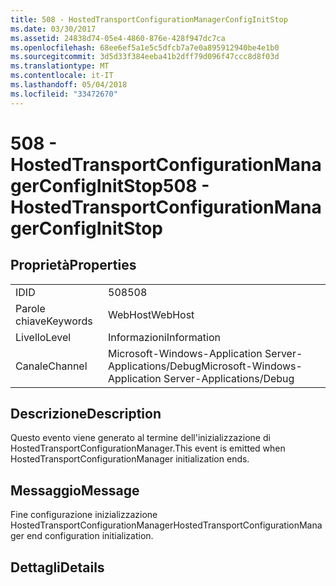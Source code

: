 ```yaml
---
title: 508 - HostedTransportConfigurationManagerConfigInitStop
ms.date: 03/30/2017
ms.assetid: 24838d74-05e4-4860-876e-428f947dc7ca
ms.openlocfilehash: 68ee6ef5a1e5c5dfcb7a7e0a895912940be4e1b0
ms.sourcegitcommit: 3d5d33f384eeba41b2dff79d096f47ccc8d8f03d
ms.translationtype: MT
ms.contentlocale: it-IT
ms.lasthandoff: 05/04/2018
ms.locfileid: "33472670"
---
```

# <a name="508---hostedtransportconfigurationmanagerconfiginitstop"></a><span data-ttu-id="b652b-102">508 - HostedTransportConfigurationManagerConfigInitStop</span><span class="sxs-lookup"><span data-stu-id="b652b-102">508 - HostedTransportConfigurationManagerConfigInitStop</span></span>
## <a name="properties"></a><span data-ttu-id="b652b-103">Proprietà</span><span class="sxs-lookup"><span data-stu-id="b652b-103">Properties</span></span>  
  
|||  
|-|-|  
|<span data-ttu-id="b652b-104">ID</span><span class="sxs-lookup"><span data-stu-id="b652b-104">ID</span></span>|<span data-ttu-id="b652b-105">508</span><span class="sxs-lookup"><span data-stu-id="b652b-105">508</span></span>|  
|<span data-ttu-id="b652b-106">Parole chiave</span><span class="sxs-lookup"><span data-stu-id="b652b-106">Keywords</span></span>|<span data-ttu-id="b652b-107">WebHost</span><span class="sxs-lookup"><span data-stu-id="b652b-107">WebHost</span></span>|  
|<span data-ttu-id="b652b-108">Livello</span><span class="sxs-lookup"><span data-stu-id="b652b-108">Level</span></span>|<span data-ttu-id="b652b-109">Informazioni</span><span class="sxs-lookup"><span data-stu-id="b652b-109">Information</span></span>|  
|<span data-ttu-id="b652b-110">Canale</span><span class="sxs-lookup"><span data-stu-id="b652b-110">Channel</span></span>|<span data-ttu-id="b652b-111">Microsoft-Windows-Application Server-Applications/Debug</span><span class="sxs-lookup"><span data-stu-id="b652b-111">Microsoft-Windows-Application Server-Applications/Debug</span></span>|  
  
## <a name="description"></a><span data-ttu-id="b652b-112">Descrizione</span><span class="sxs-lookup"><span data-stu-id="b652b-112">Description</span></span>  
 <span data-ttu-id="b652b-113">Questo evento viene generato al termine dell'inizializzazione di HostedTransportConfigurationManager.</span><span class="sxs-lookup"><span data-stu-id="b652b-113">This event is emitted when HostedTransportConfigurationManager initialization ends.</span></span>  
  
## <a name="message"></a><span data-ttu-id="b652b-114">Messaggio</span><span class="sxs-lookup"><span data-stu-id="b652b-114">Message</span></span>  
 <span data-ttu-id="b652b-115">Fine configurazione inizializzazione HostedTransportConfigurationManager</span><span class="sxs-lookup"><span data-stu-id="b652b-115">HostedTransportConfigurationManager end configuration initialization.</span></span>  
  
## <a name="details"></a><span data-ttu-id="b652b-116">Dettagli</span><span class="sxs-lookup"><span data-stu-id="b652b-116">Details</span></span>
